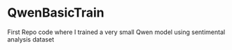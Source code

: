 # QwenBasicTrain
First Repo code where I trained a very small Qwen model using sentimental analysis dataset
